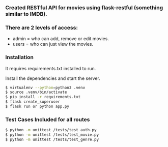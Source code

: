 ### Created RESTful API for movies using flask-restful (something similar to IMDB).

### There are 2 levels of access:
- admin = who can add, remove or edit movies.
- users = who can just view the movies.

### Installation

It requires requirements.txt installed to run.

Install the dependencies and start the server.

```sh
$ virtualenv --python=python3 .venv
$ source .venv/bin/activate
$ pip install -r requirements.txt
$ flask create_superuser
$ flask run or python app.py
```

### Test Cases Included for all routes
```sh
$ python -m unittest /tests/test_auth.py
$ python -m unittest /tests/test_movie.py
$ python -m unittest /tests/test_genre.py
```

